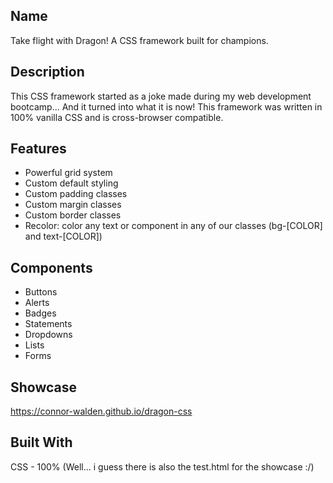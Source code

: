 ## Name
Take flight with Dragon! A CSS framework built for champions.

## Description
This CSS framework started as a joke made during my web development bootcamp... And it turned into what it is now! This framework was written in 100% vanilla CSS and is cross-browser compatible.

## Features
- Powerful grid system
- Custom default styling
- Custom padding classes
- Custom margin classes
- Custom border classes
- Recolor: color any text or component in any of our classes (bg-[COLOR] and text-[COLOR])

## Components
- Buttons
- Alerts
- Badges
- Statements
- Dropdowns
- Lists
- Forms

## Showcase
https://connor-walden.github.io/dragon-css

## Built With
CSS - 100% (Well... i guess there is also the test.html for the showcase :/)
